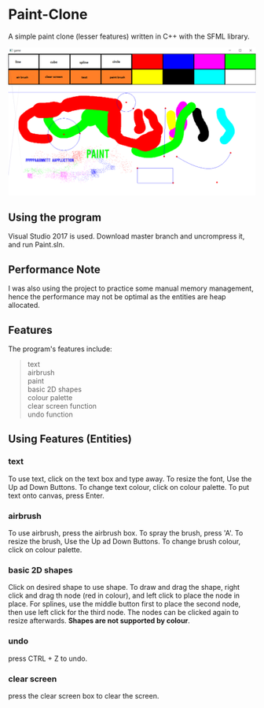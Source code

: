 # Paint-Clone
A simple paint clone (lesser features) written in C++ with the SFML library.
  
<img src="Paint/Paint/Paint/image/paintapp.png">  
  
## Using the program    
Visual Studio 2017 is used. Download master branch and uncrompress it, and run Paint.sln.
  
## Performance Note
I was also using the project to practice some manual memory management, hence the performance may not be optimal as the entities are heap allocated.

## Features  
The program's features include:  
> text  
> airbrush  
> paint  
> basic 2D shapes  
> colour palette  
> clear screen function  
> undo function

## Using Features (Entities)  
### text
To use text, click on the text box and type away. To resize the font, Use the Up ad Down Buttons. To change text colour, click on colour palette. To put text onto canvas, press Enter.  
  
### airbrush
To use airbrush, press the airbrush box. To spray the brush, press 'A'. To resize the brush, Use the Up ad Down Buttons. To change brush colour, click on colour palette.

### basic 2D shapes
Click on desired shape to use shape. To draw and drag the shape, right click and drag th node (red in colour), and left click to place the node in place. For splines, use the middle button first to place the second node, then use left click for the third node. The nodes can be clicked again to resize afterwards. **Shapes are not supported by colour**.    
  
### undo
press CTRL + Z to undo.

### clear screen  
press the clear screen box to clear the screen.  

